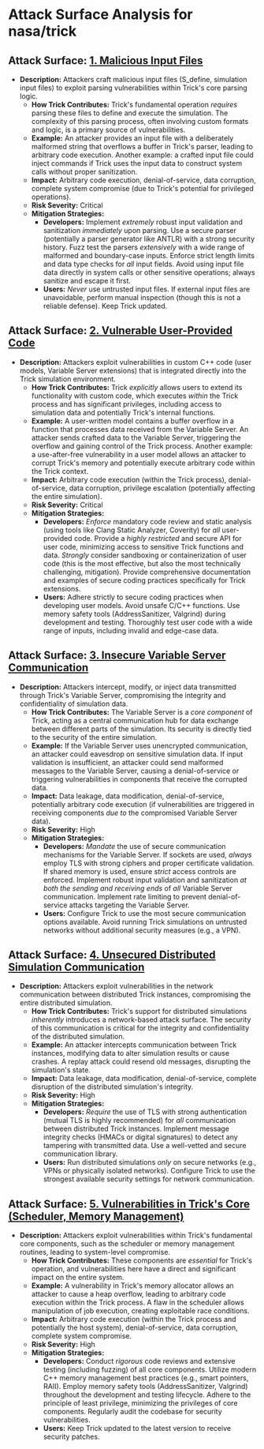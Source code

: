 # Attack Surface Analysis for nasa/trick

## Attack Surface: [1. Malicious Input Files](./attack_surfaces/1__malicious_input_files.md)

*   **Description:** Attackers craft malicious input files (S_define, simulation input files) to exploit parsing vulnerabilities within Trick's core parsing logic.
    *   **How Trick Contributes:** Trick's fundamental operation *requires* parsing these files to define and execute the simulation.  The complexity of this parsing process, often involving custom formats and logic, is a primary source of vulnerabilities.
    *   **Example:** An attacker provides an input file with a deliberately malformed string that overflows a buffer in Trick's parser, leading to arbitrary code execution.  Another example: a crafted input file could inject commands if Trick uses the input data to construct system calls without proper sanitization.
    *   **Impact:** Arbitrary code execution, denial-of-service, data corruption, complete system compromise (due to Trick's potential for privileged operations).
    *   **Risk Severity:** Critical
    *   **Mitigation Strategies:**
        *   **Developers:** Implement *extremely* robust input validation and sanitization *immediately* upon parsing.  Use a secure parser (potentially a parser generator like ANTLR) with a strong security history.  Fuzz test the parsers *extensively* with a wide range of malformed and boundary-case inputs.  Enforce strict length limits and data type checks for *all* input fields.  Avoid using input file data directly in system calls or other sensitive operations; always sanitize and escape it first.
        *   **Users:**  *Never* use untrusted input files.  If external input files are unavoidable, perform manual inspection (though this is not a reliable defense).  Keep Trick updated.

## Attack Surface: [2. Vulnerable User-Provided Code](./attack_surfaces/2__vulnerable_user-provided_code.md)

*   **Description:** Attackers exploit vulnerabilities in custom C++ code (user models, Variable Server extensions) that is integrated directly into the Trick simulation environment.
    *   **How Trick Contributes:** Trick *explicitly* allows users to extend its functionality with custom code, which executes *within* the Trick process and has significant privileges, including access to simulation data and potentially Trick's internal functions.
    *   **Example:** A user-written model contains a buffer overflow in a function that processes data received from the Variable Server.  An attacker sends crafted data to the Variable Server, triggering the overflow and gaining control of the Trick process.  Another example: a use-after-free vulnerability in a user model allows an attacker to corrupt Trick's memory and potentially execute arbitrary code within the Trick context.
    *   **Impact:** Arbitrary code execution (within the Trick process), denial-of-service, data corruption, privilege escalation (potentially affecting the entire simulation).
    *   **Risk Severity:** Critical
    *   **Mitigation Strategies:**
        *   **Developers:**  *Enforce* mandatory code review and static analysis (using tools like Clang Static Analyzer, Coverity) for *all* user-provided code.  Provide a *highly restricted* and secure API for user code, minimizing access to sensitive Trick functions and data.  *Strongly* consider sandboxing or containerization of user code (this is the most effective, but also the most technically challenging, mitigation).  Provide comprehensive documentation and examples of secure coding practices specifically for Trick extensions.
        *   **Users:**  Adhere strictly to secure coding practices when developing user models.  Avoid unsafe C/C++ functions.  Use memory safety tools (AddressSanitizer, Valgrind) during development and testing.  Thoroughly test user code with a wide range of inputs, including invalid and edge-case data.

## Attack Surface: [3. Insecure Variable Server Communication](./attack_surfaces/3__insecure_variable_server_communication.md)

*   **Description:** Attackers intercept, modify, or inject data transmitted through Trick's Variable Server, compromising the integrity and confidentiality of simulation data.
    *   **How Trick Contributes:** The Variable Server is a *core component* of Trick, acting as a central communication hub for data exchange between different parts of the simulation.  Its security is directly tied to the security of the entire simulation.
    *   **Example:** If the Variable Server uses unencrypted communication, an attacker could eavesdrop on sensitive simulation data.  If input validation is insufficient, an attacker could send malformed messages to the Variable Server, causing a denial-of-service or triggering vulnerabilities in components that receive the corrupted data.
    *   **Impact:** Data leakage, data modification, denial-of-service, potentially arbitrary code execution (if vulnerabilities are triggered in receiving components *due to* the compromised Variable Server data).
    *   **Risk Severity:** High
    *   **Mitigation Strategies:**
        *   **Developers:**  *Mandate* the use of secure communication mechanisms for the Variable Server.  If sockets are used, *always* employ TLS with strong ciphers and proper certificate validation.  If shared memory is used, ensure *strict* access controls are enforced.  Implement robust input validation and sanitization *at both the sending and receiving ends* of *all* Variable Server communication.  Implement rate limiting to prevent denial-of-service attacks targeting the Variable Server.
        *   **Users:**  Configure Trick to use the most secure communication options available.  Avoid running Trick simulations on untrusted networks without additional security measures (e.g., a VPN).

## Attack Surface: [4. Unsecured Distributed Simulation Communication](./attack_surfaces/4__unsecured_distributed_simulation_communication.md)

*   **Description:** Attackers exploit vulnerabilities in the network communication between distributed Trick instances, compromising the entire distributed simulation.
    *   **How Trick Contributes:** Trick's support for distributed simulations *inherently* introduces a network-based attack surface.  The security of this communication is critical for the integrity and confidentiality of the distributed simulation.
    *   **Example:** An attacker intercepts communication between Trick instances, modifying data to alter simulation results or cause crashes.  A replay attack could resend old messages, disrupting the simulation's state.
    *   **Impact:** Data leakage, data modification, denial-of-service, complete disruption of the distributed simulation's integrity.
    *   **Risk Severity:** High
    *   **Mitigation Strategies:**
        *   **Developers:**  *Require* the use of TLS with strong authentication (mutual TLS is highly recommended) for *all* communication between distributed Trick instances.  Implement message integrity checks (HMACs or digital signatures) to detect any tampering with transmitted data.  Use a well-vetted and secure communication library.
        *   **Users:**  Run distributed simulations *only* on secure networks (e.g., VPNs or physically isolated networks).  Configure Trick to use the strongest available security settings for network communication.

## Attack Surface: [5. Vulnerabilities in Trick's Core (Scheduler, Memory Management)](./attack_surfaces/5__vulnerabilities_in_trick's_core__scheduler__memory_management_.md)

*   **Description:** Attackers exploit vulnerabilities within Trick's fundamental core components, such as the scheduler or memory management routines, leading to system-level compromise.
    *   **How Trick Contributes:** These components are *essential* for Trick's operation, and vulnerabilities here have a direct and significant impact on the entire system.
    *   **Example:** A vulnerability in Trick's memory allocator allows an attacker to cause a heap overflow, leading to arbitrary code execution within the Trick process. A flaw in the scheduler allows manipulation of job execution, creating exploitable race conditions.
    *   **Impact:** Arbitrary code execution (within the Trick process and potentially the host system), denial-of-service, data corruption, complete system compromise.
    *   **Risk Severity:** High
    *   **Mitigation Strategies:**
        *   **Developers:** Conduct *rigorous* code reviews and extensive testing (including fuzzing) of all core components. Utilize modern C++ memory management best practices (e.g., smart pointers, RAII). Employ memory safety tools (AddressSanitizer, Valgrind) throughout the development and testing lifecycle. Adhere to the principle of least privilege, minimizing the privileges of core components. Regularly audit the codebase for security vulnerabilities.
        *   **Users:** Keep Trick updated to the latest version to receive security patches.

